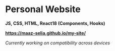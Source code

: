 # Personal Website
**JS, CSS, HTML, React18 (Components, Hooks)**

**https://maaz-selia.github.io/my-site/**

_Currently working on compatibility across devices_

